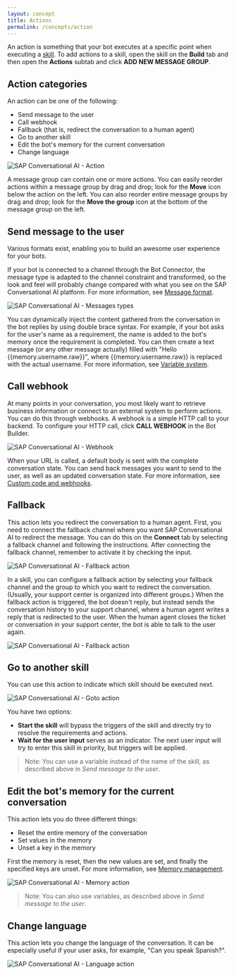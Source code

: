 ```yaml
---
layout: concept
title: Actions
permalink: /concepts/action
---
```


An action is something that your bot executes at a specific point when executing a [skill](https://cai.tools.sap/docs/concepts/what-skill). To add actions to a skill, open the skill on the **Build** tab and then open the **Actions** subtab and click **ADD NEW MESSAGE GROUP**.

## Action categories

An action can be one of the following:

- Send message to the user
- Call webhook
- Fallback (that is, redirect the conversation to a human agent)
- Go to another skill
- Edit the bot's memory for the current conversation
- Change language

![SAP Conversational AI - Action](//cdn.cai.tools.sap/man/actions-type.png)

A message group can contain one or more actions. You can easily reorder actions within a message group by drag and drop; look for the **Move** icon below the action on the left. You can also reorder entire message groups by drag and drop; look for the **Move the group** icon at the bottom of the message group on the left.

## Send message to the user

Various formats exist, enabling you to build an awesome user experience for your bots.

If your bot is connected to a channel through the Bot Connector, the message type is adapted to the channel constraint and transformed, so the look and feel will probably change compared with what you see on the SAP Conversational AI platform. For more information, see [Message format](https://cai.tools.sap/docs/concepts/builder_messages).

![SAP Conversational AI - Messages types](//cdn.cai.tools.sap/man/recast-ai-type-of-messages.png)

You can dynamically inject the content gathered from the conversation in the bot replies by using double brace syntax. For example, if your bot asks for the user's name as a requirement, the name is added to the bot's memory once the requirement is completed. You can then create a text message (or any other message actually) filled with "Hello {{memory.username.raw}}", where {{memory.username.raw}} is replaced with the actual username. For more information, see [Variable system](https://cai.tools.sap/docs/concepts/builder_messages).

## Call webhook

At many points in your conversation, you most likely want to retrieve business information or connect to an external system to perform actions. You can do this through webhooks. A webhook is a simple HTTP call to your backend. To configure your HTTP call, click **CALL WEBHOOK** in the Bot Builder.

![SAP Conversational AI - Webhook](//cdn.cai.tools.sap/man/webhook/header.png)

When your URL is called, a default body is sent with the complete conversation state. You can send back messages you want to send to the user, as well as an updated conversation state. For more information, see [Custom code and webhooks](https://cai.tools.sap/docs/concepts/code-and-webhook).

## Fallback

This action lets you redirect the conversation to a human agent. First, you need to connect the fallback channel where you want SAP Conversational AI to redirect the message. You can do this on the **Connect** tab by selecting a fallback channel and following the instructions. After connecting the fallback channel, remember to activate it by checking the input.

![SAP Conversational AI - Fallback action](https://cdn.cai.tools.sap/man/fallback-channel_1906.png)

In a skill, you can configure a fallback action by selecting your fallback channel and the group to which you want to redirect the conversation. (Usually, your support center is organized into different groups.) When the fallback action is triggered, the bot doesn't reply, but instead sends the conversation history to your support channel, where a human agent writes a reply that is redirected to the user. When the human agent closes the ticket or conversation in your support center, the bot is able to talk to the user again.

![SAP Conversational AI - Fallback action](https://cdn.cai.tools.sap/man/fallback-action.png)

## Go to another skill

You can use this action to indicate which skill should be executed next.

![SAP Conversational AI - Goto action](//cdn.cai.tools.sap/man/recast-ai-goto-action.png)

You have two options:

- **Start the skill** will bypass the triggers of the skill and directly try to resolve the requirements and actions.
- **Wait for the user input** serves as an indicator. The next user input will try to enter this skill in priority, but triggers will be applied.

> Note: You can use a variable instead of the name of the skill, as described above in *Send message to the user*.

## Edit the bot's memory for the current conversation

This action lets you do three different things:

* Reset the entire memory of the conversation
* Set values in the memory
* Unset a key in the memory

First the memory is reset, then the new values are set, and finally the specified keys are unset. For more information, see [Memory management](https://cai.tools.sap/docs/concepts/memory-management).

![SAP Conversational AI - Memory action](//cdn.cai.tools.sap/man/recast-ai-memory-action.png)

> Note: You can also use variables, as described above in *Send message to the user*.

## Change language

This action lets you change the language of the conversation. It can be especially useful if your user asks, for example, "Can you speak Spanish?".

![SAP Conversational AI - Language action](//cdn.cai.tools.sap/man/recast-ai-language-action.png)

